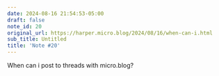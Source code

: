 ```yaml
---
date: 2024-08-16 21:54:53-05:00
draft: false
note_id: 20
original_url: https://harper.micro.blog/2024/08/16/when-can-i.html
sub_title: Untitled
title: 'Note #20'
---
```


When can i post to threads with micro.blog?